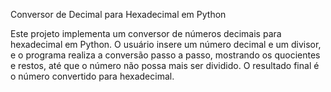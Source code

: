
Conversor de Decimal para Hexadecimal em Python

Este projeto implementa um conversor de números decimais para hexadecimal em Python. O usuário insere um número decimal e um divisor, e o programa realiza a conversão passo a passo, mostrando os quocientes e restos, até que o número não possa mais ser dividido. O resultado final é o número convertido para hexadecimal.
